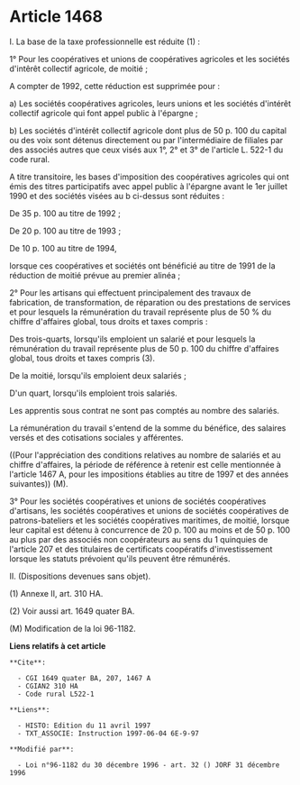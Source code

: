 # Article 1468

I. La base de la taxe professionnelle est réduite (1) :

1° Pour les coopératives et unions de coopératives agricoles et les sociétés d'intêrêt collectif agricole, de moitié ;

A compter de 1992, cette réduction est supprimée pour :

a) Les sociétés coopératives agricoles, leurs unions et les sociétés d'intérêt collectif agricole qui font appel public à
l'épargne ;

b) Les sociétés d'intérêt collectif agricole dont plus de 50 p. 100 du capital ou des voix sont détenus directement ou par
l'intermédiaire de filiales par des associés autres que ceux visés aux 1°, 2° et 3° de l'article L. 522-1 du code rural.

A titre transitoire, les bases d'imposition des coopératives agricoles qui ont émis des titres participatifs avec appel
public à l'épargne avant le 1er juillet 1990 et des sociétés visées au b ci-dessus sont réduites :

De 35 p. 100 au titre de 1992 ;

De 20 p. 100 au titre de 1993 ;

De 10 p. 100 au titre de 1994,

lorsque ces coopératives et sociétés ont bénéficié au titre de 1991 de la réduction de moitié prévue au premier alinéa ;

2° Pour les artisans qui effectuent principalement des travaux de fabrication, de transformation, de réparation ou des
prestations de services et pour lesquels la rémunération du travail représente plus de 50 % du chiffre d'affaires global,
tous droits et taxes compris :

Des trois-quarts, lorsqu'ils emploient un salarié et pour lesquels la rémunération du travail représente plus de 50 p. 100 du
chiffre d'affaires global, tous droits et taxes compris (3).

De la moitié, lorsqu'ils emploient deux salariés ;

D'un quart, lorsqu'ils emploient trois salariés.

Les apprentis sous contrat ne sont pas comptés au nombre des salariés.

La rémunération du travail s'entend de la somme du bénéfice, des salaires versés et des cotisations sociales y afférentes.

((Pour l'appréciation des conditions relatives au nombre de salariés et au chiffre d'affaires, la période de référence à
retenir est celle mentionnée à l'article 1467 A, pour les impositions établies au titre de 1997 et des années suivantes))
(M).

3° Pour les sociétés coopératives et unions de sociétés coopératives d'artisans, les sociétés coopératives et unions de
sociétés coopératives de patrons-bateliers et les sociétés coopératives maritimes, de moitié, lorsque leur capital est détenu
à concurrence de 20 p. 100 au moins et de 50 p. 100 au plus par des associés non coopérateurs au sens du 1 quinquies de
l'article 207 et des titulaires de certificats coopératifs d'investissement lorsque les statuts prévoient qu'ils peuvent être
rémunérés.

II. (Dispositions devenues sans objet).

(1) Annexe II, art. 310 HA.

(2) Voir aussi art. 1649 quater BA.

(M) Modification de la loi 96-1182.

**Liens relatifs à cet article**

	**Cite**:

	  - CGI 1649 quater BA, 207, 1467 A
	  - CGIAN2 310 HA
	  - Code rural L522-1

	**Liens**:

	  - HISTO: Edition du 11 avril 1997
	  - TXT_ASSOCIE: Instruction 1997-06-04 6E-9-97

	**Modifié par**:

	  - Loi n°96-1182 du 30 décembre 1996 - art. 32 () JORF 31 décembre 1996
